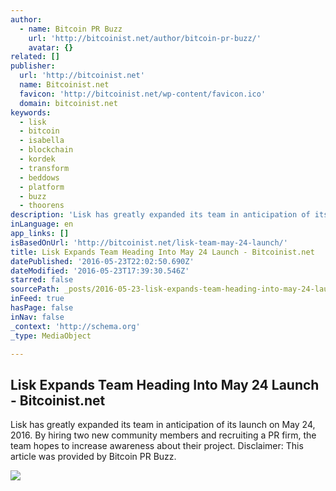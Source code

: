 ```yaml
---
author:
  - name: Bitcoin PR Buzz
    url: 'http://bitcoinist.net/author/bitcoin-pr-buzz/'
    avatar: {}
related: []
publisher:
  url: 'http://bitcoinist.net'
  name: Bitcoinist.net
  favicon: 'http://bitcoinist.net/wp-content/favicon.ico'
  domain: bitcoinist.net
keywords:
  - lisk
  - bitcoin
  - isabella
  - blockchain
  - kordek
  - transform
  - beddows
  - platform
  - buzz
  - thoorens
description: 'Lisk has greatly expanded its team in anticipation of its launch on May 24, 2016. By hiring two new community members and recruiting a PR firm, the team hopes to increase awareness about their project. Disclaimer: This article was provided by Bitcoin PR Buzz.'
inLanguage: en
app_links: []
isBasedOnUrl: 'http://bitcoinist.net/lisk-team-may-24-launch/'
title: Lisk Expands Team Heading Into May 24 Launch - Bitcoinist.net
datePublished: '2016-05-23T22:02:50.690Z'
dateModified: '2016-05-23T17:39:30.546Z'
starred: false
sourcePath: _posts/2016-05-23-lisk-expands-team-heading-into-may-24-launch-bitcoinistne.md
inFeed: true
hasPage: false
inNav: false
_context: 'http://schema.org'
_type: MediaObject

---
```

<article style=""><h1>Lisk Expands Team Heading Into May 24 Launch - Bitcoinist.net</h1><p>Lisk has greatly expanded its team in anticipation of its launch on May 24, 2016. By hiring two new community members and recruiting a PR firm, the team hopes to increase awareness about their project. Disclaimer: This article was provided by Bitcoin PR Buzz.</p><img src="http://bitcoinist.net/wp-content/uploads/2016/03/Lisk-Cover-3.jpg" /></article>